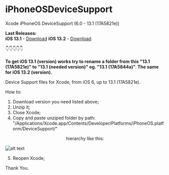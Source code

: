 # iPhoneOSDeviceSupport
Xcode iPhoneOS DeviceSupport (6.0 - 13.1 (17A5821e))

**Last Releases:**</br>
**iOS 13.1** - [Download](https://github.com/filsv/iPhoneOSDeviceSupport/blob/master/13.1.zip)
**iOS 13.2** - [Download](https://github.com/filsv/iPhoneOSDeviceSupport/blob/master/13.2.zip)

👇👇👇👇👇
</br>
</br>
**To get iOS 13.1 (version) works try to rename a folder from this "13.1 (17A5821e)" to "13.1 (needed version)" eg. "13.1 (17A5844a)".
The same for iOS 13.2 (version).**

Device Support files for Xcode, from iOS 6, up to 13.1 (17A5821e).

How to:

1) Download version you need listed above;
2) Unzip it;
3) Close Xcode;
4) Copy and paste unziped folder by path: "/Applications/Xcode.app/Contents/Developer/Platforms/iPhoneOS.platform/DeviceSupport/" 

<p align="center">hierarchy like this:</p>

![alt text](https://github.com/filsv/iPhoneOSDeviceSupport/raw/master/Screen%20Shot%202019-08-02%20at%2015.09.55.png)

5) Reopen Xcode;

Thank You.
